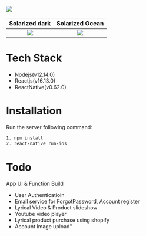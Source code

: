 
  <img src="https://github.com/CodeChef7/Lyrical-Lemonade---ReactNative/blob/main/slideshow/1.png" name="image-1">

Solarized dark             |  Solarized Ocean
:-------------------------:|:-------------------------:
![](https://github.com/CodeChef7/Lyrical-Lemonade---ReactNative/blob/main/slideshow/1.png)  |  ![](https://github.com/CodeChef7/Lyrical-Lemonade---ReactNative/blob/main/slideshow/2.png)

# Tech Stack
* Nodejs(v12.14.0)
* Reactjs(v16.13.0)
* ReactNative(v0.62.0)

# Installation
Run the server following command:
```bash
1. npm install
2. react-native run-ios
```

# Todo
App UI & Function Build
* User Authenticatioin
* Email service for ForgotPassword, Account register
* Lyrical Video & Product slideshow
* Youtube video player
* Lyrical product purchase using shopify
* Account Image upload"
